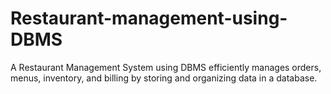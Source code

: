 # Restaurant-management-using-DBMS
A Restaurant Management System using DBMS efficiently manages orders, menus, inventory, and billing by storing and organizing data in a database.
